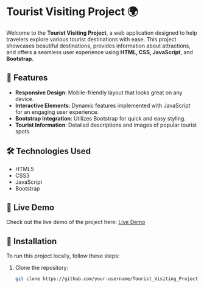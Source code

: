 # Tourist Visiting Project 🌍

Welcome to the **Tourist Visiting Project**, a web application designed to help travelers explore various tourist destinations with ease. This project showcases beautiful destinations, provides information about attractions, and offers a seamless user experience using **HTML, CSS, JavaScript**, and **Bootstrap**.

## 🌟 Features

- **Responsive Design**: Mobile-friendly layout that looks great on any device.
- **Interactive Elements**: Dynamic features implemented with JavaScript for an engaging user experience.
- **Bootstrap Integration**: Utilizes Bootstrap for quick and easy styling.
- **Tourist Information**: Detailed descriptions and images of popular tourist spots.

## 🛠️ Technologies Used

- HTML5
- CSS3
- JavaScript
- Bootstrap

## 🚀 Live Demo

Check out the live demo of the project here: [Live Demo](https://your-live-link-here.com)

## 📁 Installation

To run this project locally, follow these steps:

1. Clone the repository:
   ```bash
   git clone https://github.com/your-username/Tourist_Visiting_Project.git
